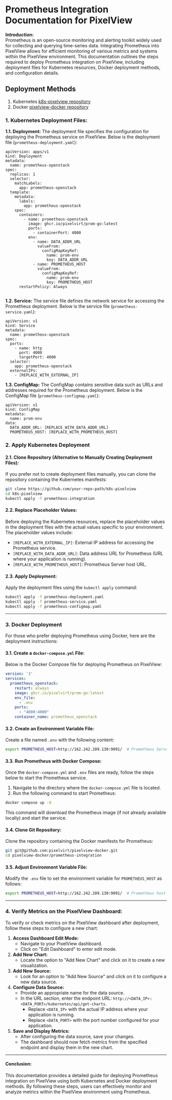 # Prometheus Integration Documentation for PixelView


**Introduction:** <br>
Prometheus is an open-source monitoring and alerting toolkit widely used for collecting and querying time-series data. Integrating Prometheus into PixelView allows for efficient monitoring of various metrics and systems within the PixelView environment. This documentation outlines the steps required to deploy Prometheus integration on PixelView, including deployment files for Kubernetes resources, Docker deployment methods, and configuration details.


## Deployment Methods

1. Kubernetes [k8s-pixelview repository](https://github.com/pixelvirt/k8s-pixelview.git)
2. Docker [pixelview-docker repository](https://github.com/pixelvirt/pixelview-docker.git)


### **1. Kubernetes Deployment Files:**

**1.1. Deployment:** The deployment file specifies the configuration for deploying the Prometheus service on PixelView. Below is the deployment file (`prometheus-deployment.yaml`):
```yamal linenums="1"
apiVersion: apps/v1
kind: Deployment
metadata:
  name: prometheus-openstack
spec:
  replicas: 1
  selector:
    matchLabels:
      app: prometheus-openstack
  template:
    metadata:
      labels:
        app: prometheus-openstack
    spec:
      containers:
        - name: prometheus-openstack
          image: ghcr.io/pixelvirt/prom-go:latest
          ports:
            - containerPort: 4000
          env:
            - name: DATA_ADDR_URL
              valueFrom:
                configMapKeyRef:
                  name: prom-env
                  key: DATA_ADDR_URL
            - name: PROMETHEUS_HOST
              valueFrom:
                configMapKeyRef:
                  name: prom-env
                  key: PROMETHEUS_HOST
      restartPolicy: Always


```
**1.2. Service:** The service file defines the network service for accessing the Prometheus deployment. Below is the service file (`prometheus-service.yaml`):
``` yamal linenums="1"
apiVersion: v1
kind: Service
metadata:
  name: prometheus-openstack
spec:
  ports:
    - name: http
      port: 4000
      targetPort: 4000
  selector:
    app: prometheus-openstack
  externalIPs:
    - [REPLACE_WITH_EXTERNAL_IP]

```
**1.3. ConfigMap:** The ConfigMap contains sensitive data such as URLs and addresses required for the Prometheus deployment. Below is the ConfigMap file (`prometheus-configmap.yaml`):
```yamal linenums="1"
apiVersion: v1
kind: ConfigMap
metadata:
  name: prom-env
data:
  DATA_ADDR_URL: [REPLACE_WITH_DATA_ADDR_URL]
  PROMETHEUS_HOST: [REPLACE_WITH_PROMETHEUS_HOST]

```
### **2. Apply Kubernetes Deployment**

#### **2.1. Clone Repository (Alternative to Manually Creating Deployment Files):**

If you prefer not to create deployment files manually, you can clone the repository containing the Kubernetes manifests:


``` bash
git clone https://github.com/your-repo-path/k8s-pixelview 
cd k8s-pixelview 
kubectl apply -f prometheus-integration
```

#### **2.2. Replace Placeholder Values:**

Before deploying the Kubernetes resources, replace the placeholder values in the deployment files with the actual values specific to your environment. The placeholder values include:

- `[REPLACE_WITH_EXTERNAL_IP]`: External IP address for accessing the Prometheus service.
- `[REPLACE_WITH_DATA_ADDR_URL]`: Data address URL for Prometheus (URL where your application is running).
- `[REPLACE_WITH_PROMETHEUS_HOST]`: Prometheus Server host URL.

#### **2.3. Apply Deployment:** 
Apply the deployment files using the `kubectl apply` command:

``` bash
kubectl apply -f prometheus-deployment.yaml
kubectl apply -f prometheus-service.yaml
kubectl apply -f prometheus-configmap.yaml 
```

---
### **3. Docker Deployment**

For those who prefer deploying Prometheus using Docker, here are the deployment instructions:

#### **3.1. Create a `docker-compose.yml` File:**

Below is the Docker Compose file for deploying Prometheus on PixelView:
``` yaml
version: '3'
services:
  prometheus_openstack:
    restart: always
    image: ghcr.io/pixelvirt/prom-go:latest
    env_file:
      - .env
    ports:
      - "4000:4000"    
    container_name: prometheus_openstack

```



#### **3.2. Create an Environment Variable File:**

Create a file named `.env` with the following content:


``` bash
export PROMETHEUS_HOST=http://162.242.209.130:9091/  # Prometheus Server  host URL

```
#### **3.3. Run Prometheus with Docker Compose:**

Once the `docker-compose.yml` and `.env` files are ready, follow the steps below to start the Prometheus service.

1. Navigate to the directory where the `docker-compose.yml` file is located.
2. Run the following command to start Prometheus:

``` bash
docker compose up -d 

```
This command will download the Prometheus image (if not already available locally) and start the service.

#### **3.4. Clone Git Repository:**

Clone the repository containing the Docker manifests for Prometheus:


``` bash
git git@github.com:pixelvirt/pixelview-docker.git
cd pixelview-docker/prometheus-integration
```
#### **3.5. Adjust Environment Variable File:**

Modify the `.env` file to set the environment variable for `PROMETHEUS_HOST` as follows:

``` bash
export PROMETHEUS_HOST=http://162.242.209.130:9091/  # Prometheus host URL
```

---

### 4. Verify Metrics on the PixelView Dashboard:

To verify or check metrics on the PixelView dashboard after deployment, follow these steps to configure a new chart:

1. **Access Dashboard Edit Mode:** 
    - Navigate to your PixelView dashboard.
    - Click on "Edit Dashboard" to enter edit mode.
2. **Add New Chart:**
    - Locate the option to "Add New Chart" and click on it to create a new visualization.
3. **Add New Source:**
    - Look for an option to "Add New Source" and click on it to configure a new data source.
4. **Configure Data Source:**
    - Provide an appropriate name for the data source.
    - In the URL section, enter the endpoint URL: `http://<DATA_IP>:<DATA_PORT>/kubernetes/api/get-charts`.
        - Replace `<DATA_IP>` with the actual IP address where your application is running.
        - Replace `<DATA_PORT>` with the port number configured for your application.
5. **Save and Display Metrics:**
    - After configuring the data source, save your changes.
    - The dashboard should now fetch metrics from the specified endpoint and display them in the new chart.

---

#### **Conclusion:**

This documentation provides a detailed guide for deploying Prometheus integration on PixelView using both Kubernetes and Docker deployment methods. By following these steps, users can effectively monitor and analyze metrics within the PixelView environment using Prometheus.